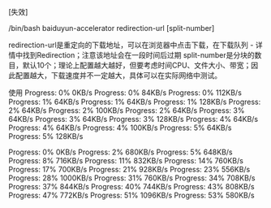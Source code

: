 [失效]



/bin/bash baiduyun-accelerator redirection-url [split-number]

redirection-url是重定向的下载地址，可以在浏览器中点击下载，在下载队列 - 详情中找到Redirection；注意该地址会在一段时间后过期
split-number是分块的数目，默认10个；理论上配置越大越好，但要考虑时间CPU、文件大小、带宽；因此配置越大，下载速度并不一定越大，具体可以在实际网络中测试。



使用
Progress: 0%     0KB/s
Progress: 0%     84KB/s
Progress: 0%     112KB/s
Progress: 1%     64KB/s
Progress: 1%     64KB/s
Progress: 1%     128KB/s
Progress: 2%     64KB/s
Progress: 2%     100KB/s
Progress: 2%     64KB/s
Progress: 3%     64KB/s
Progress: 3%     64KB/s
Progress: 3%     128KB/s
Progress: 4%     64KB/s
Progress: 4%     64KB/s
Progress: 4%     100KB/s
Progress: 5%     64KB/s
Progress: 5%     128KB/s






Progress: 0%     0KB/s
Progress: 2%     680KB/s
Progress: 5%     648KB/s
Progress: 8%     716KB/s
Progress: 11%    832KB/s
Progress: 14%    760KB/s
Progress: 17%    700KB/s
Progress: 21%    928KB/s
Progress: 23%    556KB/s
Progress: 28%    1000KB/s
Progress: 31%    760KB/s
Progress: 34%    708KB/s
Progress: 37%    844KB/s
Progress: 40%    744KB/s
Progress: 43%    808KB/s
Progress: 47%    772KB/s
Progress: 51%    1096KB/s
Progress: 53%    580KB/s
